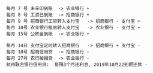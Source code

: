     每月 7 号 未来印到账  -> 农业银行 +
    每月 8 号 工资已到账  -> 招商银行 +
    每月 9 号 招商银行工资转入支付宝   -> 招商银行 - 支付宝 +
    每月 10号 农业银行租房转入支付宝   -> 农业银行 - 支付宝 +
    每月 15号 公积金到账  -> 农业银行 +
    
    每月 14日 支付宝定时转入招商银行   -> 招商银行 + 支付宝 -
    每月 18号 招商信用贷  -> 招商银行 -
    每月 27号 农行按揭贷  -> 农业银行 -
    杭州联合银行信用贷:  每隔3个月还利息, 2019年10月22到期还款 -
